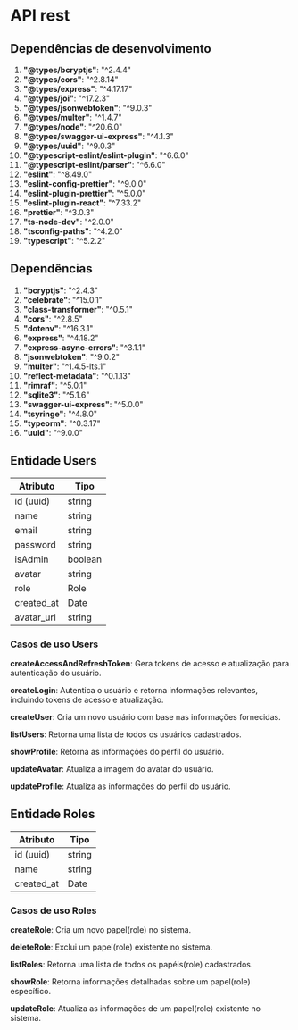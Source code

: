 # API rest

## Dependências de desenvolvimento
1. **"@types/bcryptjs"**: "^2.4.4"
2. **"@types/cors"**: "^2.8.14"
3. **"@types/express"**: "^4.17.17"
4. **"@types/joi"**: "^17.2.3"
5. **"@types/jsonwebtoken"**: "^9.0.3"
6. **"@types/multer"**: "^1.4.7"
7. **"@types/node"**: "^20.6.0"
8. **"@types/swagger-ui-express"**: "^4.1.3"
9. **"@types/uuid"**: "^9.0.3"
10. **"@typescript-eslint/eslint-plugin"**: "^6.6.0"
11. **"@typescript-eslint/parser"**: "^6.6.0"
12. **"eslint"**: "^8.49.0"
13. **"eslint-config-prettier"**: "^9.0.0"
14. **"eslint-plugin-prettier"**: "^5.0.0"
15. **"eslint-plugin-react"**: "^7.33.2"
16. **"prettier"**: "^3.0.3"
17. **"ts-node-dev"**: "^2.0.0"
18. **"tsconfig-paths"**: "^4.2.0"
19. **"typescript"**: "^5.2.2"

## Dependências
1. **"bcryptjs"**: "^2.4.3"
2. **"celebrate"**: "^15.0.1"
3. **"class-transformer"**: "^0.5.1"
4. **"cors"**: "^2.8.5"
5. **"dotenv"**: "^16.3.1"
6. **"express"**: "^4.18.2"
7. **"express-async-errors"**: "^3.1.1"
8. **"jsonwebtoken"**: "^9.0.2"
9. **"multer"**: "^1.4.5-lts.1"
10. **"reflect-metadata"**: "^0.1.13"
11. **"rimraf"**: "^5.0.1"
12. **"sqlite3"**: "^5.1.6"
13. **"swagger-ui-express"**: "^5.0.0"
14. **"tsyringe"**: "^4.8.0"
15. **"typeorm"**: "^0.3.17"
16. **"uuid"**: "^9.0.0"

## Entidade Users
|   Atributo   |       Tipo            |
|--------------|-----------------------|
| id (uuid)    | string                |
| name         | string                |
| email        | string                |
| password     | string                |
| isAdmin      | boolean               |
| avatar       | string                |
| role         | Role                  |
| created_at   | Date                  |
| avatar_url   | string                |

### Casos de uso Users
**createAccessAndRefreshToken**: Gera tokens de acesso e atualização para autenticação do usuário.

**createLogin**: Autentica o usuário e retorna informações relevantes, incluindo tokens de acesso e atualização.

**createUser**: Cria um novo usuário com base nas informações fornecidas.

**listUsers**: Retorna uma lista de todos os usuários cadastrados.

**showProfile**: Retorna as informações do perfil do usuário.

**updateAvatar**: Atualiza a imagem do avatar do usuário.

**updateProfile**: Atualiza as informações do perfil do usuário.

## Entidade Roles
| Atributo     | Tipo                  |
|--------------|-----------------------|
| id (uuid)    | string                |
| name         | string                |
| created_at   | Date                  |

### Casos de uso Roles
**createRole**: Cria um novo papel(role) no sistema.

**deleteRole**: Exclui um papel(role) existente no sistema.

**listRoles**: Retorna uma lista de todos os papéis(role) cadastrados.

**showRole**: Retorna informações detalhadas sobre um papel(role) específico.

**updateRole**: Atualiza as informações de um papel(role) existente no sistema.